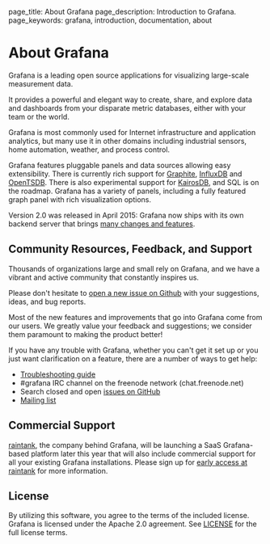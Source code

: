 page_title: About Grafana
page_description: Introduction to Grafana.
page_keywords: grafana, introduction, documentation, about

# About Grafana

Grafana is a leading open source applications for visualizing large-scale measurement data.

It provides a powerful and elegant way to create, share, and explore data and dashboards from your disparate metric databases, either with your team or the world.

Grafana is most commonly used for Internet infrastructure and application analytics, but many use it in other domains including industrial sensors, home automation, weather, and process control.

Grafana features pluggable panels and data sources allowing easy extensibility. There is currently rich support for [Graphite](http://graphite.readthedocs.org/en/latest/), [InfluxDB](http://influxdb.org) and [OpenTSDB](http://opentsdb.net). There is also experimental support for [KairosDB](https://github.com/kairosdb/kairosdb), and SQL is on the roadmap. Grafana has a variety of panels, including a fully featured graph panel with rich visualization options.

Version 2.0 was released in April 2015: Grafana now ships with its own backend server that brings [many changes and features](../guides/whats-new-in-v2/).

## Community Resources, Feedback, and Support

Thousands of organizations large and small rely on Grafana, and we have a vibrant and active community that constantly inspires us.

Please don't hesitate to [open a new issue on Github](https://github.com/grafana/grafana/issues) with your suggestions, ideas, and bug reports.

Most of the new features and improvements that go into Grafana come from our users. We greatly value your feedback and suggestions; we consider them paramount to making the product better!

If you have any trouble with Grafana, whether you can't get it set up or you just want clarification on a feature, there are a number of ways to get help:

- [Troubleshooting guide](../troubleshooting)
- \#grafana IRC channel on the freenode network (chat.freenode.net)
- Search closed and open [issues on GitHub](https://github.com/grafana/grafana/issues)
- [Mailing list](https://groups.io/org/groupsio/grafana)

## Commercial Support

[raintank](http://www.raintank.io), the company behind Grafana, will be launching a SaaS Grafana-based platform later this year that will also include commercial support for all your existing Grafana installations. Please sign up for [early access at raintank](http://www.raintank.io) for more information.

## License

By utilizing this software, you agree to the terms of the included license. Grafana is licensed under the Apache 2.0 agreement. See [LICENSE](https://github.com/grafana/grafana/blob/master/LICENSE.md) for the full license terms.
